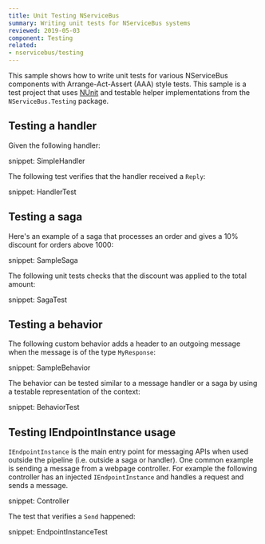 ```yaml
---
title: Unit Testing NServiceBus
summary: Writing unit tests for NServiceBus systems
reviewed: 2019-05-03
component: Testing
related:
- nservicebus/testing
---
```


This sample shows how to write unit tests for various NServiceBus components with Arrange-Act-Assert (AAA) style tests. This sample is a test project that uses [NUnit](http://nunit.org/) and testable helper implementations from the `NServiceBus.Testing` package.


## Testing a handler

Given the following handler:

snippet: SimpleHandler

The following test verifies that the handler received a `Reply`:

snippet: HandlerTest


## Testing a saga

Here's an example of a saga that processes an order and gives a 10% discount for orders above 1000:

snippet: SampleSaga

The following unit tests checks that the discount was applied to the total amount:

snippet: SagaTest


## Testing a behavior

The following custom behavior adds a header to an outgoing message when the message is of the type `MyResponse`:

snippet: SampleBehavior

The behavior can be tested similar to a message handler or a saga by using a testable representation of the context:

snippet: BehaviorTest


## Testing IEndpointInstance usage

`IEndpointInstance` is the main entry point for messaging APIs when used outside the pipeline (i.e. outside a saga or handler). One common example is sending a message from a webpage controller. For example the following controller has an injected `IEndpointInstance` and handles a request and sends a message.

snippet: Controller

The test that verifies a `Send` happened:

snippet: EndpointInstanceTest